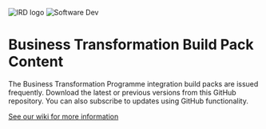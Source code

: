 ![IRD logo](https://github.com/InlandRevenue/Gateway-Services/blob/master/Images/IRlogo.gif)
![Software Dev](https://github.com/InlandRevenue/Gateway-Services/blob/master/Images/SoftwareDev.png)

# Business Transformation Build Pack Content

The Business Transformation Programme integration build packs are issued frequently. Download the latest or previous versions from this GitHub repository. You can also subscribe to updates using GitHub functionality.

[See our wiki for more information](https://github.com/InlandRevenue/Gateway-Services/wiki)


 
